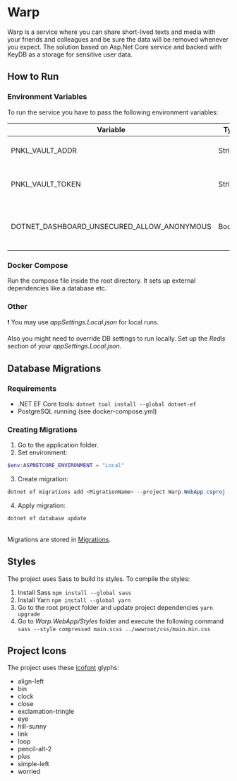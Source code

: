 # Warp

Warp is a service where you can share short-lived texts and media with your friends and colleagues and be sure the data will be removed whenever you expect. The solution based on Asp.Net Core service and backed with KeyDB as a storage for sensitive user data.


## How to Run


### Environment Variables

To run the service you have to pass the following environment variables:

|Variable        |Type  |Notes|Description                        |
|----------------|------|-----|-----------------------------------|
|PNKL_VAULT_ADDR |String|     |An address of a Vault instance     |
|PNKL_VAULT_TOKEN|String|     |An access token of a Vault instance|
|DOTNET_DASHBOARD_UNSECURED_ALLOW_ANONYMOUS|Boolean|Local env only| Dsiables the telemetry dashboard login|


### Docker Compose

Run the compose file inside the root directory. It sets up external dependencies like a database etc.


### Other

:exclamation: You may use _appSettings.Local.json_ for local runs.

Also you might need to override DB settings to run locally. Set up the _Redis_ section of your _appSettings.Local.json_.


## Database Migrations

### Requirements
- .NET EF Core tools: `dotnet tool install --global dotnet-ef`
- PostgreSQL running (see docker-compose.yml)


### Creating Migrations

1. Go to the application folder.
2. Set environment:
```powershell
$env:ASPNETCORE_ENVIRONMENT = "Local"
```
3. Create migration:
```powershell
dotnet ef migrations add <MigrationName> --project Warp.WebApp.csproj --configuration Local --context WarpDbContext --output-dir Data/Relational/Migrations
```
4. Apply migration:
```powershell
dotnet ef database update
```
\
Migrations are stored in [Migrations](https://github.com/punk-link/warp/tree/master/Warp.WebApp/Data/Relational/Migrations).


## Styles

The project uses Sass to build its styles. To compile the styles:
1. Install Sass `npm install --global sass`
2. Install Yarn `npm install --global yarn`
3. Go to the root project folder and update project dependencies `yarn upgrade`
4. Go to _Warp.WebApp/Styles_ folder and execute the following command `sass --style compressed main.scss ../wwwroot/css/main.min.css`


## Project Icons

The project uses these [icofont](https://icofont.com) glyphs:

- align-left
- bin
- clock
- close
- exclamation-tringle
- eye
- hill-sunny
- link
- loop
- pencil-alt-2
- plus
- simple-left
- worried
